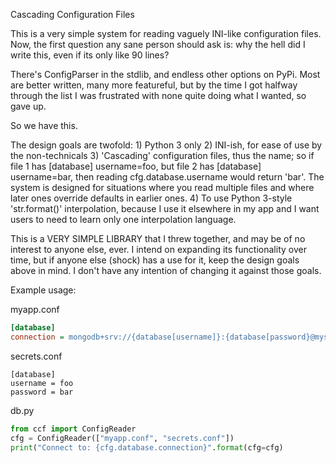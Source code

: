 Cascading Configuration Files

This is a very simple system for reading vaguely INI-like configuration files. Now, the first question any sane
person should ask is: why the hell did I write this, even if its only like 90 lines?

There's ConfigParser in the stdlib, and endless other options on PyPi. Most are better written, many more
featureful, but by the time I got halfway through the list I was frustrated with none quite doing what I wanted,
so gave up.

So we have this.

The design goals are twofold:
    1) Python 3 only
    2) INI-ish, for ease of use by the non-technicals
    3) 'Cascading' configuration files, thus the name; so if file 1 has [database] username=foo, but file 2 has
       [database] username=bar, then reading cfg.database.username would return 'bar'. The system is designed for
       situations where you read multiple files and where later ones override defaults in earlier ones.
    4) To use Python 3-style 'str.format()' interpolation, because I use it elsewhere in my app and I want users to
       need to learn only one interpolation language.

This is a VERY SIMPLE LIBRARY that I threw together, and may be of no interest to anyone else, ever. I intend on
expanding its functionality over time, but if anyone else (shock) has a use for it, keep the design goals above in
mind. I don't have any intention of changing it against those goals.

Example usage:

myapp.conf
```ini
[database]
connection = mongodb+srv://{database[username]}:{database[password}@myservice.mongodb.net/test
```

secrets.conf
```
[database]
username = foo
password = bar
```

db.py
```python
from ccf import ConfigReader
cfg = ConfigReader(["myapp.conf", "secrets.conf"])
print("Connect to: {cfg.database.connection}".format(cfg=cfg)
```